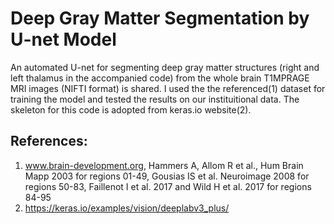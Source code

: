 # Deep Gray Matter Segmentation by U-net Model
An automated U-net for segmenting deep gray matter structures (right and left thalamus in the accompanied code) from the whole brain T1MPRAGE MRI images (NIFTI format) is shared. I used the the referenced(1) dataset for training the model and tested the results on our instituitional data. The skeleton for this code is adopted from keras.io website(2).

## References:
1. www.brain-development.org, Hammers A, Allom R et al., Hum Brain Mapp 2003 for regions 01-49, Gousias IS et al. Neuroimage 2008 for regions 50-83, Faillenot I et al. 2017 and Wild H et al. 2017 for regions 84-95
2. https://keras.io/examples/vision/deeplabv3_plus/
